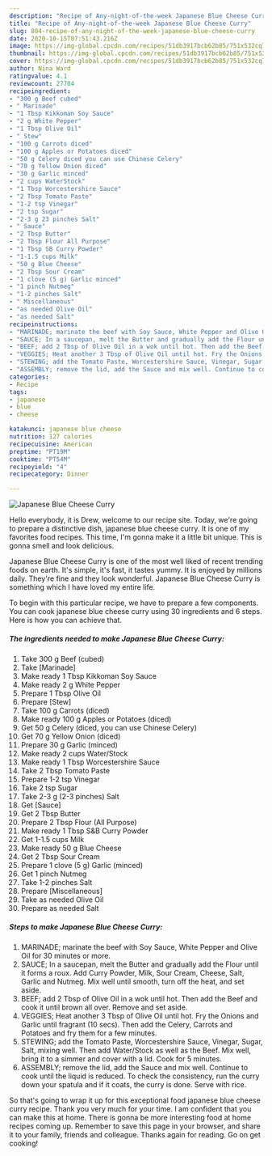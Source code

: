 ```yaml
---
description: "Recipe of Any-night-of-the-week Japanese Blue Cheese Curry"
title: "Recipe of Any-night-of-the-week Japanese Blue Cheese Curry"
slug: 804-recipe-of-any-night-of-the-week-japanese-blue-cheese-curry
date: 2020-10-15T07:51:43.216Z
image: https://img-global.cpcdn.com/recipes/51db3917bcb62b85/751x532cq70/japanese-blue-cheese-curry-recipe-main-photo.jpg
thumbnail: https://img-global.cpcdn.com/recipes/51db3917bcb62b85/751x532cq70/japanese-blue-cheese-curry-recipe-main-photo.jpg
cover: https://img-global.cpcdn.com/recipes/51db3917bcb62b85/751x532cq70/japanese-blue-cheese-curry-recipe-main-photo.jpg
author: Nina Ward
ratingvalue: 4.1
reviewcount: 27704
recipeingredient:
- "300 g Beef cubed"
- " Marinade"
- "1 Tbsp Kikkoman Soy Sauce"
- "2 g White Pepper"
- "1 Tbsp Olive Oil"
- " Stew"
- "100 g Carrots diced"
- "100 g Apples or Potatoes diced"
- "50 g Celery diced you can use Chinese Celery"
- "70 g Yellow Onion diced"
- "30 g Garlic minced"
- "2 cups WaterStock"
- "1 Tbsp Worcestershire Sauce"
- "2 Tbsp Tomato Paste"
- "1-2 tsp Vinegar"
- "2 tsp Sugar"
- "2-3 g 23 pinches Salt"
- " Sauce"
- "2 Tbsp Butter"
- "2 Tbsp Flour All Purpose"
- "1 Tbsp SB Curry Powder"
- "1-1.5 cups Milk"
- "50 g Blue Cheese"
- "2 Tbsp Sour Cream"
- "1 clove (5 g) Garlic minced"
- "1 pinch Nutmeg"
- "1-2 pinches Salt"
- " Miscellaneous"
- "as needed Olive Oil"
- "as needed Salt"
recipeinstructions:
- "MARINADE; marinate the beef with Soy Sauce, White Pepper and Olive Oil for 30 minutes or more."
- "SAUCE; In a saucepan, melt the Butter and gradually add the Flour until it forms a roux. Add Curry Powder, Milk, Sour Cream, Cheese, Salt, Garlic and Nutmeg. Mix well until smooth, turn off the heat, and set aside."
- "BEEF; add 2 Tbsp of Olive Oil in a wok until hot. Then add the Beef and cook it until brown all over. Remove and set aside."
- "VEGGIES; Heat another 3 Tbsp of Olive Oil until hot. Fry the Onions and Garlic until fragrant (10 secs). Then add the Celery, Carrots and Potatoes and fry them for a few minutes."
- "STEWING; add the Tomato Paste, Worcestershire Sauce, Vinegar, Sugar, Salt, mixing well. Then add Water/Stock as well as the Beef. Mix well, bring it to a simmer and cover with a lid. Cook for 5 minutes."
- "ASSEMBLY; remove the lid, add the Sauce and mix well. Continue to cook until the liquid is reduced. To check the consistency, run the curry down your spatula and if it coats, the curry is done. Serve with rice."
categories:
- Recipe
tags:
- japanese
- blue
- cheese

katakunci: japanese blue cheese 
nutrition: 127 calories
recipecuisine: American
preptime: "PT19M"
cooktime: "PT54M"
recipeyield: "4"
recipecategory: Dinner

---
```



![Japanese Blue Cheese Curry](https://img-global.cpcdn.com/recipes/51db3917bcb62b85/751x532cq70/japanese-blue-cheese-curry-recipe-main-photo.jpg)

Hello everybody, it is Drew, welcome to our recipe site. Today, we're going to prepare a distinctive dish, japanese blue cheese curry. It is one of my favorites food recipes. This time, I'm gonna make it a little bit unique. This is gonna smell and look delicious.

Japanese Blue Cheese Curry is one of the most well liked of recent trending foods on earth. It's simple, it's fast, it tastes yummy. It is enjoyed by millions daily. They're fine and they look wonderful. Japanese Blue Cheese Curry is something which I have loved my entire life.




To begin with this particular recipe, we have to prepare a few components. You can cook japanese blue cheese curry using 30 ingredients and 6 steps. Here is how you can achieve that.

<!--inarticleads1-->

##### The ingredients needed to make Japanese Blue Cheese Curry:

1. Take 300 g Beef (cubed)
1. Take  [Marinade]
1. Make ready 1 Tbsp Kikkoman Soy Sauce
1. Make ready 2 g White Pepper
1. Prepare 1 Tbsp Olive Oil
1. Prepare  [Stew]
1. Take 100 g Carrots (diced)
1. Make ready 100 g Apples or Potatoes (diced)
1. Get 50 g Celery (diced, you can use Chinese Celery)
1. Get 70 g Yellow Onion (diced)
1. Prepare 30 g Garlic (minced)
1. Make ready 2 cups Water/Stock
1. Make ready 1 Tbsp Worcestershire Sauce
1. Take 2 Tbsp Tomato Paste
1. Prepare 1-2 tsp Vinegar
1. Take 2 tsp Sugar
1. Take 2-3 g (2-3 pinches) Salt
1. Get  [Sauce]
1. Get 2 Tbsp Butter
1. Prepare 2 Tbsp Flour (All Purpose)
1. Make ready 1 Tbsp S&amp;B Curry Powder
1. Get 1-1.5 cups Milk
1. Make ready 50 g Blue Cheese
1. Get 2 Tbsp Sour Cream
1. Prepare 1 clove (5 g) Garlic (minced)
1. Get 1 pinch Nutmeg
1. Take 1-2 pinches Salt
1. Prepare  [Miscellaneous]
1. Take as needed Olive Oil
1. Prepare as needed Salt




<!--inarticleads2-->

##### Steps to make Japanese Blue Cheese Curry:

1. MARINADE; marinate the beef with Soy Sauce, White Pepper and Olive Oil for 30 minutes or more.
1. SAUCE; In a saucepan, melt the Butter and gradually add the Flour until it forms a roux. Add Curry Powder, Milk, Sour Cream, Cheese, Salt, Garlic and Nutmeg. Mix well until smooth, turn off the heat, and set aside.
1. BEEF; add 2 Tbsp of Olive Oil in a wok until hot. Then add the Beef and cook it until brown all over. Remove and set aside.
1. VEGGIES; Heat another 3 Tbsp of Olive Oil until hot. Fry the Onions and Garlic until fragrant (10 secs). Then add the Celery, Carrots and Potatoes and fry them for a few minutes.
1. STEWING; add the Tomato Paste, Worcestershire Sauce, Vinegar, Sugar, Salt, mixing well. Then add Water/Stock as well as the Beef. Mix well, bring it to a simmer and cover with a lid. Cook for 5 minutes.
1. ASSEMBLY; remove the lid, add the Sauce and mix well. Continue to cook until the liquid is reduced. To check the consistency, run the curry down your spatula and if it coats, the curry is done. Serve with rice.




So that's going to wrap it up for this exceptional food japanese blue cheese curry recipe. Thank you very much for your time. I am confident that you can make this at home. There is gonna be more interesting food at home recipes coming up. Remember to save this page in your browser, and share it to your family, friends and colleague. Thanks again for reading. Go on get cooking!

